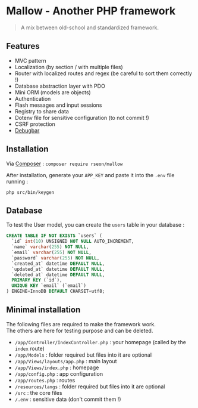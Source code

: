 # Mallow - Another PHP framework

> A mix between old-school and standardized framework.

## Features

- MVC pattern
- Localization (by section / with multiple files)
- Router with localized routes and regex (be careful to sort them correctly !)
- Database abstraction layer with PDO
- Mini ORM (models are objects)
- Authentication
- Flash messages and input sessions
- Registry to share data
- Dotenv file for sensitive configuration (to not commit !)
- CSRF protection
- [Debugbar](https://github.com/maximebf/php-debugbar)


## Installation

Via [Composer](https://getcomposer.org/) : `composer require rseon/mallow`

After installation, generate your `APP_KEY` and paste it into the `.env` file running :

`php src/bin/keygen` 


## Database

To test the User model, you can create the `users` table in your database :

```sql
CREATE TABLE IF NOT EXISTS `users` (
  `id` int(10) UNSIGNED NOT NULL AUTO_INCREMENT,
  `name` varchar(255) NOT NULL,
  `email` varchar(255) NOT NULL,
  `password` varchar(255) NOT NULL,
  `created_at` datetime DEFAULT NULL,
  `updated_at` datetime DEFAULT NULL,
  `deleted_at` datetime DEFAULT NULL,
  PRIMARY KEY (`id`),
  UNIQUE KEY `email` (`email`)
) ENGINE=InnoDB DEFAULT CHARSET=utf8;
```


## Minimal installation

The following files are required to make the framework work.<br>
The others are here for testing purpose and can be deleted.

- `/app/Controller/IndexController.php` : your homepage (called by the `index` route)
- `/app/Models` : folder required but files into it are optional
- `/app/Views/layouts/app.php` : main layout
- `/app/Views/index.php` : homepage
- `/app/config.php` : app configuration
- `/app/routes.php` : routes
- `/resources/langs` : folder required but files into it are optional
- `/src` : the core files
- `/.env` : sensitive data (don't commit them !)
